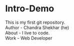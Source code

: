 # Intro-Demo
This is my first git repository.
<br>
Author - Chandra Shekhar (he)
<br>
About - I live to code.
<br>
Work - Web Developer
